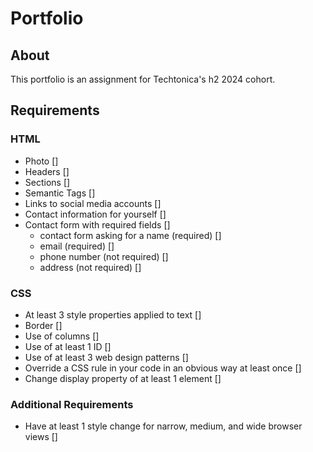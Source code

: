 # Portfolio

## About

This portfolio is an assignment for Techtonica's h2 2024 cohort.

## Requirements

### HTML

- Photo []
- Headers []
- Sections []
- Semantic Tags []
- Links to social media accounts []
- Contact information for yourself []
- Contact form with required fields []
  - contact form asking for a name (required) []
  - email (required) []
  - phone number (not required) []
  - address (not required) []

### CSS

- At least 3 style properties applied to text []
- Border []
- Use of columns []
- Use of at least 1 ID []
- Use of at least 3 web design patterns []
- Override a CSS rule in your code in an obvious way at least once []
- Change display property of at least 1 element []

### Additional Requirements

- Have at least 1 style change for narrow, medium, and wide browser views []
